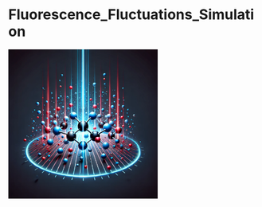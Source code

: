 # Fluorescence_Fluctuations_Simulation

<img src="img/logo.webp" alt="Fluorescence Simulation" width="300"/>

